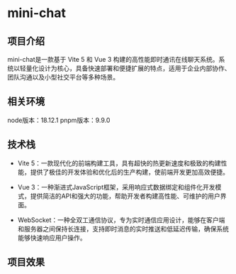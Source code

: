 # mini-chat
## 项目介绍
mini-chat是一款基于 Vite 5 和 Vue 3 构建的高性能即时通讯在线聊天系统。系统以轻量化设计为核心，具备快速部署和便捷扩展的特点，适用于企业内部协作、团队沟通以及小型社交平台等多种场景。
## 相关环境
node版本：18.12.1
pnpm版本：9.9.0
## 技术栈

- Vite 5：一款现代化的前端构建工具，具有超快的热更新速度和极致的构建性能，提供了极佳的开发体验和优化后的生产构建，使前端开发更加高效便捷。

- Vue 3：一种渐进式JavaScript框架，采用响应式数据绑定和组件化开发模式，提供简洁的API和强大的功能，帮助开发者构建高性能、可维护的用户界面。

- WebSocket：一种全双工通信协议，专为实时通信应用设计，能够在客户端和服务器之间保持长连接，支持即时消息的实时推送和低延迟传输，确保系统能够快速响应用户操作。
## 项目效果